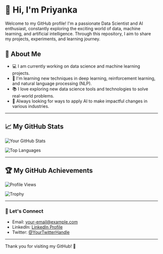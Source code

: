 # 👋 Hi, I'm Priyanka

Welcome to my GitHub profile! I'm a passionate Data Scientist and AI enthusiast, constantly exploring the exciting world of data, machine learning, and artificial intelligence. Through this repository, I aim to share my projects, experiments, and learning journey.

## 🚀 About Me
- 💻 I am currently working on data science and machine learning projects.
- 🌱 I'm learning new techniques in deep learning, reinforcement learning, and natural language processing (NLP).
- 📚 I love exploring new data science tools and technologies to solve real-world problems.
- 🤖 Always looking for ways to apply AI to make impactful changes in various industries.

---

## 📈 My GitHub Stats

![Your GitHub Stats](https://github-readme-stats.vercel.app/api?username=Delight-In&show_icons=true&count_private=true&hide=prs&theme=radical)

![Top Languages](https://github-readme-stats.vercel.app/api/top-langs/?username=Delight-In&layout=compact&theme=radical)

---

## 🏆 My GitHub Achievements

![Profile Views](https://komarev.com/ghpvc/?username=Delight-In)

![Trophy](https://github-profile-trophy.vercel.app/?username=Delight-In)

---

### 📧 Let's Connect
- Email: [your-email@example.com](mailto:your-email@example.com)
- LinkedIn: [LinkedIn Profile](https://www.linkedin.com/in/your-profile)
- Twitter: [@YourTwitterHandle](https://twitter.com/your-twitter-handle)

---

Thank you for visiting my GitHub! 🚀
